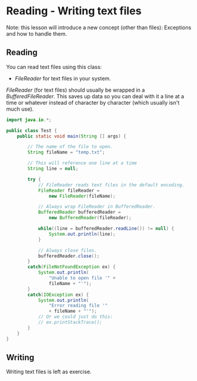 # Reading - Writing text files

Note: this lesson will introduce a new concept (other than files): Exceptions and how to handle them.

## Reading
You can read text files using this class:
 - *FileReader* for text files in your system.  
 
*FileReader* (for text files) should usually be wrapped in a *BufferedFileReader*. This saves up data so you can deal with it a line at a time or whatever instead of character by character (which usually isn't much use). 

``` java
import java.io.*;

public class Test {
    public static void main(String [] args) {

        // The name of the file to open.
        String fileName = "temp.txt";

        // This will reference one line at a time
        String line = null;

        try {
            // FileReader reads text files in the default encoding.
            FileReader fileReader = 
                new FileReader(fileName);

            // Always wrap FileReader in BufferedReader.
            BufferedReader bufferedReader = 
                new BufferedReader(fileReader);

            while((line = bufferedReader.readLine()) != null) {
                System.out.println(line);
            }   

            // Always close files.
            bufferedReader.close();         
        }
        catch(FileNotFoundException ex) {
            System.out.println(
                "Unable to open file '" + 
                fileName + "'");                
        }
        catch(IOException ex) {
            System.out.println(
                "Error reading file '" 
                + fileName + "'");                  
            // Or we could just do this: 
            // ex.printStackTrace();
        }
    }
}
```



## Writing
Writing text files is left as exercise.

